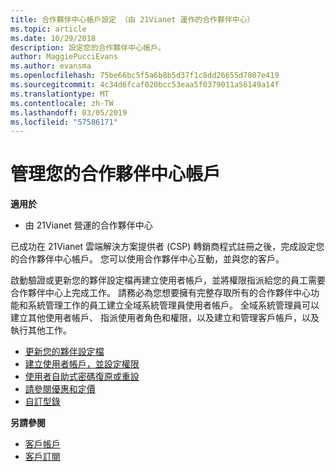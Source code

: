 ```yaml
---
title: 合作夥伴中心帳戶設定 （由 21Vianet 運作的合作夥伴中心）
ms.topic: article
ms.date: 10/29/2018
description: 設定您的合作夥伴中心帳戶。
author: MaggiePucciEvans
ms.author: evansma
ms.openlocfilehash: 75be66bc5f5a6b8b5d37f1c8dd26655d7807e419
ms.sourcegitcommit: 4c34d6fcaf020bcc53eaa5f0379011a56149a14f
ms.translationtype: MT
ms.contentlocale: zh-TW
ms.lasthandoff: 03/05/2019
ms.locfileid: "57586171"
---
```

# <a name="manage-your-partner-center-account"></a>管理您的合作夥伴中心帳戶 


**適用於**

-   由 21Vianet 營運的合作夥伴中心


已成功在 21Vianet 雲端解決方案提供者 (CSP) 轉銷商程式註冊之後，完成設定您的合作夥伴中心帳戶。 您可以使用合作夥伴中心互動，並與您的客戶。 

啟動驗證或更新您的夥伴設定檔再建立使用者帳戶，並將權限指派給您的員工需要合作夥伴中心上完成工作。 請務必為您想要擁有完整存取所有的合作夥伴中心功能和系統管理工作的員工建立全域系統管理員使用者帳戶。 全域系統管理員可以建立其他使用者帳戶、 指派使用者角色和權限，以及建立和管理客戶帳戶，以及執行其他工作。    

-   [更新您的夥伴設定檔](update-your-partner-profile.md)
-   [建立使用者帳戶，並設定權限](create-user-accounts-and-set-permissions.md)
-   [使用者自助式密碼復原或重設](reset-a-user-password.md)
-   [請參閱優惠和定價](see-offers-and-pricing.md)
-   [自訂型錄](customize-the-catalog.md)

**另請參閱**

-   [客戶帳戶](customer-accounts.md)
-   [客戶訂閱](customer-subscriptions.md) 

 




